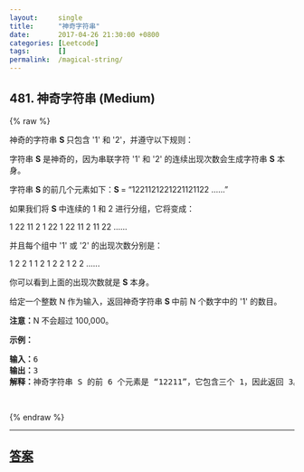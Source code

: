 ```yaml
---
layout:     single
title:      "神奇字符串"
date:       2017-04-26 21:30:00 +0800
categories: [Leetcode]
tags:       []
permalink:  /magical-string/
---
```


## 481. 神奇字符串 (Medium)

{% raw %}

<p>神奇的字符串&nbsp;<strong>S&nbsp;</strong>只包含 &#39;1&#39; 和 &#39;2&#39;，并遵守以下规则：</p>

<p>字符串 <strong>S</strong> 是神奇的，因为串联字符 &#39;1&#39; 和 &#39;2&#39; 的连续出现次数会生成字符串 <strong>S</strong> 本身。</p>

<p>字符串&nbsp;<strong>S&nbsp;</strong>的前几个元素如下：<strong>S </strong>= &ldquo;1221121221221121122 ......&rdquo;</p>

<p>如果我们将&nbsp;<strong>S</strong> 中连续的 1 和 2 进行分组，它将变成：</p>

<p>1 22 11 2 1 22 1 22 11 2 11 22 ......</p>

<p>并且每个组中 &#39;1&#39; 或 &#39;2&#39; 的出现次数分别是：</p>

<p>1 2 2 1 1 2 1 2 2 1 2 2 ......</p>

<p>你可以看到上面的出现次数就是 <strong>S</strong> 本身。</p>

<p>给定一个整数 N 作为输入，返回神奇字符串 <strong>S&nbsp;</strong>中前 N 个数字中的 &#39;1&#39; 的数目。</p>

<p><strong>注意：</strong>N 不会超过 100,000。</p>

<p><strong>示例：</strong></p>

<pre><strong>输入：</strong>6
<strong>输出：</strong>3
<strong>解释：</strong>神奇字符串 S 的前 6 个元素是 &ldquo;12211&rdquo;，它包含三个 1，因此返回 3。
</pre>

<p>&nbsp;</p>

{% endraw %}

---

## [答案](https://github.com/openset/leetcode/tree/master/problems/magical-string)
